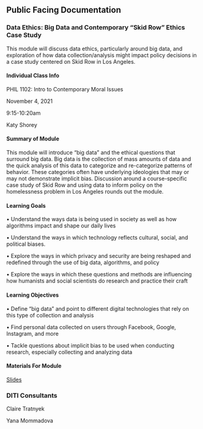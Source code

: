 ## Public Facing Documentation

### Data Ethics: Big Data and Contemporary “Skid Row” Ethics Case Study

This module will discuss data ethics, particularly around big data, and exploration of how data collection/analysis might impact policy decisions in a case study centered on Skid Row in Los Angeles. 

#### Individual Class Info

PHIL 1102: Intro to Contemporary Moral Issues 

November 4, 2021 

9:15-10:20am 

Katy Shorey

#### Summary of Module

This module will introduce “big data” and the ethical questions that surround big data. Big data is the collection of mass amounts of data and the quick analysis of this data to categorize and re-categorize patterns of behavior. These categories often have underlying ideologies that may or may not demonstrate implicit bias. Discussion around a course-specific case study of Skid Row and using data to inform policy on the homelessness problem in Los Angeles rounds out the module.

#### Learning Goals

• Understand the ways data is being used in society as well as how algorithms impact and shape our daily lives 

• Understand the ways in which technology reflects cultural, social, and political biases. 

• Explore the ways in which privacy and security are being reshaped and redefined through the use of big data, algorithms, and policy

• Explore the ways in which these questions and methods are influencing how humanists and social scientists do research and practice their craft

#### Learning Objectives

• Define “big data” and point to different digital technologies that rely on this type of collection and analysis

• Find personal data collected on users through Facebook, Google, Instagram, and more

• Tackle questions about implicit bias to be used when conducting research, especially collecting and analyzing data

#### Materials For Module

[Slides](https://github.com/NULabNortheastern/digitalassignmentshowcase/blob/master/data-ethics/fa21-shorey-phil1102-dataethics/Shorey-Data-Ethics-Slides-FA21.pdf)

<h3>DITI Consultants</h3>

Claire Tratnyek

Yana Mommadova



 